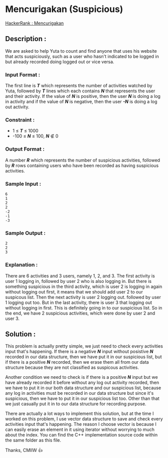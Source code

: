 # Mencurigakan (Suspicious)

[HackerRank : Mencurigakan](https://www.hackerrank.com/contests/alpro-its-sd-m4-e-2022/challenges/mencurigakan)

## Description :
We are asked to help Yuta to count and find anyone that uses his website that acts suspiciously, such as a user who hasn't indicated to be logged in but already recorded doing logged out or vice versa.

### Input Format :
The first line is ***T*** which represents the number of activities watched by Yuta, followed by ***T*** lines which each contains ***N*** that represents the user and their activity. If the value of ***N*** is positive, then the user ***N*** is doing a log in activity and if the value of ***N*** is negative, then the user ***-N*** is doing a log out activity.  

### Constraint :
- 1 &le; ***T*** &le; 1000
- -100 &le; ***N*** &le; 100, ***N*** &notin; 0  

### Output Format :
A number ***R*** which represents the number of suspicious activities, followed by ***R*** rows containing users who have been recorded as having suspicious activities.  

### Sample Input :
```
6
1
2
2
-2
-1
-3
```  

### Sample Output :
```
2
2
3
```  

### Explanation :
There are 6 activities and 3 users, namely 1, 2, and 3. The first activity is user 1 logging in, followed by user 2 who is also logging in. But there is something suspicious in the third activity, which is user 2 is logging in again without logging out first, it means that we should add user 2 to our suspicous list. Then the next activity is user 2 logging out. followed by user 1 logging out too. But in the last activity, there is user 3 that logging out without logging in first. This is definitely going in to our suspicious list. So in the end, we have 2 suspicious activities, which were done by user 2 and user 3.  

## Solution :
This problem is actually pretty simple, we just need to check every activities input that's happening. If there is a negative ***N*** input without posistive ***N*** recorded in our data structure, then we have put it in our suspicious list, but if there is a positive ***N*** recorded, then we erase them all from our data structure because they are not classified as suspicous activities.  
  
Another condition we need to check is if there is a positive ***N*** input but we have already recorded it before without any log out activity recorded, then we have to put it in our both data structure and our suspicious list, because any log in activities must be recorded in our data structure but since it's suspicious, then we have to put it in our suspicious list too. Other than that we just casually put it in to our data structure for recording purpose.  
  
There are actually a lot ways to implement this solution, but at the time I worked on this problem, I use vector data structure to save and check every activities input that's happening. The reason I choose vector is because I can easily erase an element in it using iterator without worrying to much about the index. You can find the C++ implementation source code within the same folder as this file. 

Thanks, CMIIW :thumbsup:

